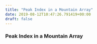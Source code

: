 ```yaml
---
title: "Peak Index in a Mountain Array"
date: 2019-08-12T10:47:26.791419+00:00
draft: false
---
```


### Peak Index in a Mountain Array
